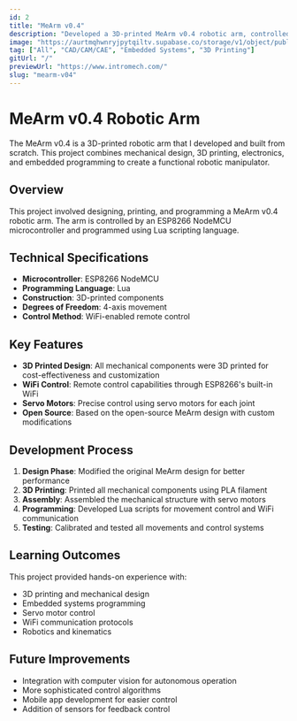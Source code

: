 ```yaml
---
id: 2
title: "MeArm v0.4"
description: "Developed a 3D-printed MeArm v0.4 robotic arm, controlled by an ESP8622 NodeMCU and programmed in Lua."
image: "https://aurtmqhwnryjpytqiltv.supabase.co/storage/v1/object/public/projects/MeArm/header.jpg"
tag: ["All", "CAD/CAM/CAE", "Embedded Systems", "3D Printing"]
gitUrl: "/"
previewUrl: "https://www.intromech.com/"
slug: "mearm-v04"
---
```


# MeArm v0.4 Robotic Arm

The MeArm v0.4 is a 3D-printed robotic arm that I developed and built from scratch. This project combines mechanical design, 3D printing, electronics, and embedded programming to create a functional robotic manipulator.

## Overview

This project involved designing, printing, and programming a MeArm v0.4 robotic arm. The arm is controlled by an ESP8266 NodeMCU microcontroller and programmed using Lua scripting language.

## Technical Specifications

- **Microcontroller**: ESP8266 NodeMCU
- **Programming Language**: Lua
- **Construction**: 3D-printed components
- **Degrees of Freedom**: 4-axis movement
- **Control Method**: WiFi-enabled remote control

## Key Features

- **3D Printed Design**: All mechanical components were 3D printed for cost-effectiveness and customization
- **WiFi Control**: Remote control capabilities through ESP8266's built-in WiFi
- **Servo Motors**: Precise control using servo motors for each joint
- **Open Source**: Based on the open-source MeArm design with custom modifications

## Development Process

1. **Design Phase**: Modified the original MeArm design for better performance
2. **3D Printing**: Printed all mechanical components using PLA filament
3. **Assembly**: Assembled the mechanical structure with servo motors
4. **Programming**: Developed Lua scripts for movement control and WiFi communication
5. **Testing**: Calibrated and tested all movements and control systems

## Learning Outcomes

This project provided hands-on experience with:
- 3D printing and mechanical design
- Embedded systems programming
- Servo motor control
- WiFi communication protocols
- Robotics and kinematics

## Future Improvements

- Integration with computer vision for autonomous operation
- More sophisticated control algorithms
- Mobile app development for easier control
- Addition of sensors for feedback control